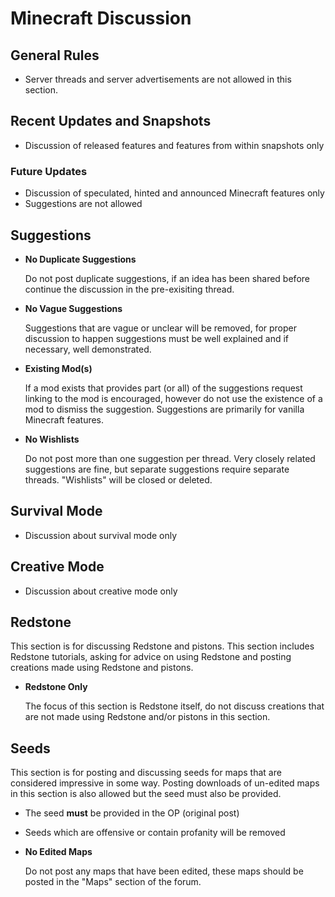 # Minecraft Discussion


## General Rules

* Server threads and server advertisements are not allowed in this section.


## Recent Updates and Snapshots

* Discussion of released features and features from within snapshots only

### Future Updates

* Discussion of speculated, hinted and announced Minecraft features only
* Suggestions are not allowed


## Suggestions

* __No Duplicate Suggestions__

    Do not post duplicate suggestions, if an idea has been shared before continue
    the discussion in the pre-exisiting thread.

* __No Vague Suggestions__

    Suggestions that are vague or unclear will be removed, for proper discussion
    to happen suggestions must be well explained and if necessary, well 
    demonstrated.

* __Existing Mod(s)__

    If a mod exists that provides part (or all) of the suggestions request linking
    to the mod is encouraged, however do not use the existence of a mod to 
    dismiss the suggestion. Suggestions are primarily for vanilla Minecraft
    features.
    
* __No Wishlists__

    Do not post more than one suggestion per thread. Very closely related suggestions are fine, 
    but separate suggestions require separate threads. "Wishlists" will be closed or deleted.
    

## Survival Mode

* Discussion about survival mode only


## Creative Mode

* Discussion about creative mode only


## Redstone

This section is for discussing Redstone and pistons. This section includes
Redstone tutorials, asking for advice on using Redstone and posting creations 
made using Redstone and pistons.

* __Redstone Only__

    The focus of this section is Redstone itself, do not discuss creations that 
    are not made using Redstone and/or pistons in this section.
    

## Seeds

This section is for posting and discussing seeds for maps that are considered
impressive in some way. Posting downloads of un-edited maps in this section is 
also allowed but the seed must also be provided.

* The seed __must__ be provided in the OP (original post)
* Seeds which are offensive or contain profanity will be removed
* __No Edited Maps__

    Do not post any maps that have been edited, these maps should be posted in
    the "Maps" section of the forum.
